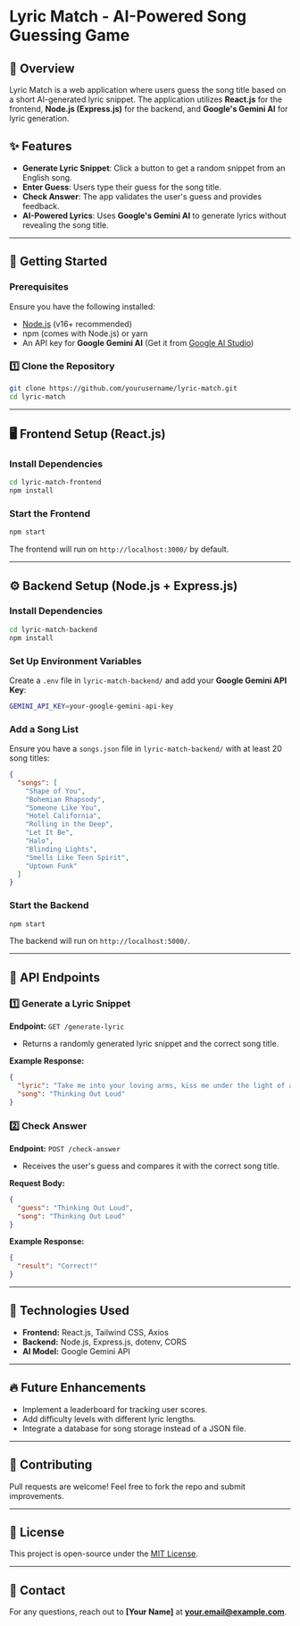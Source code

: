 # Lyric Match - AI-Powered Song Guessing Game

## 🎵 Overview
Lyric Match is a web application where users guess the song title based on a short AI-generated lyric snippet. The application utilizes **React.js** for the frontend, **Node.js (Express.js)** for the backend, and **Google's Gemini AI** for lyric generation.

## ✨ Features
- **Generate Lyric Snippet**: Click a button to get a random snippet from an English song.
- **Enter Guess**: Users type their guess for the song title.
- **Check Answer**: The app validates the user's guess and provides feedback.
- **AI-Powered Lyrics**: Uses **Google's Gemini AI** to generate lyrics without revealing the song title.

---

## 🚀 Getting Started

### Prerequisites
Ensure you have the following installed:
- [Node.js](https://nodejs.org/) (v16+ recommended)
- npm (comes with Node.js) or yarn
- An API key for **Google Gemini AI** (Get it from [Google AI Studio](https://aistudio.google.com/))

### 1️⃣ Clone the Repository
```sh
git clone https://github.com/yourusername/lyric-match.git
cd lyric-match
```

---

## 🖥️ Frontend Setup (React.js)

### Install Dependencies
```sh
cd lyric-match-frontend
npm install
```

### Start the Frontend
```sh
npm start
```
The frontend will run on `http://localhost:3000/` by default.

---

## ⚙️ Backend Setup (Node.js + Express.js)

### Install Dependencies
```sh
cd lyric-match-backend
npm install
```

### Set Up Environment Variables
Create a `.env` file in `lyric-match-backend/` and add your **Google Gemini API Key**:
```sh
GEMINI_API_KEY=your-google-gemini-api-key
```

### Add a Song List
Ensure you have a `songs.json` file in `lyric-match-backend/` with at least 20 song titles:
```json
{
  "songs": [
    "Shape of You",
    "Bohemian Rhapsody",
    "Someone Like You",
    "Hotel California",
    "Rolling in the Deep",
    "Let It Be",
    "Halo",
    "Blinding Lights",
    "Smells Like Teen Spirit",
    "Uptown Funk"
  ]
}
```

### Start the Backend
```sh
npm start
```
The backend will run on `http://localhost:5000/`.

---

## 🔗 API Endpoints

### 1️⃣ Generate a Lyric Snippet
**Endpoint:** `GET /generate-lyric`
- Returns a randomly generated lyric snippet and the correct song title.

**Example Response:**
```json
{
  "lyric": "Take me into your loving arms, kiss me under the light of a thousand stars.",
  "song": "Thinking Out Loud"
}
```

### 2️⃣ Check Answer
**Endpoint:** `POST /check-answer`
- Receives the user's guess and compares it with the correct song title.

**Request Body:**
```json
{
  "guess": "Thinking Out Loud",
  "song": "Thinking Out Loud"
}
```

**Example Response:**
```json
{
  "result": "Correct!"
}
```

---

## 🎨 Technologies Used
- **Frontend:** React.js, Tailwind CSS, Axios
- **Backend:** Node.js, Express.js, dotenv, CORS
- **AI Model:** Google Gemini API

---

## 🔥 Future Enhancements
- Implement a leaderboard for tracking user scores.
- Add difficulty levels with different lyric lengths.
- Integrate a database for song storage instead of a JSON file.

---

## 🤝 Contributing
Pull requests are welcome! Feel free to fork the repo and submit improvements.

---

## 📜 License
This project is open-source under the [MIT License](LICENSE).

---

## 📧 Contact
For any questions, reach out to **[Your Name]** at **your.email@example.com**.

